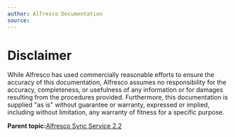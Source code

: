 ```yaml
---
author: Alfresco Documentation
source: 
---
```


# Disclaimer

While Alfresco has used commercially reasonable efforts to ensure the accuracy of this documentation, Alfresco assumes no responsibility for the accuracy, completeness, or usefulness of any information or for damages resulting from the procedures provided. Furthermore, this documentation is supplied "as is" without guarantee or warranty, expressed or implied, including without limitation, any warranty of fitness for a specific purpose.

**Parent topic:**[Alfresco Sync Service 2.2](../concepts/syncservice-overview.md)


